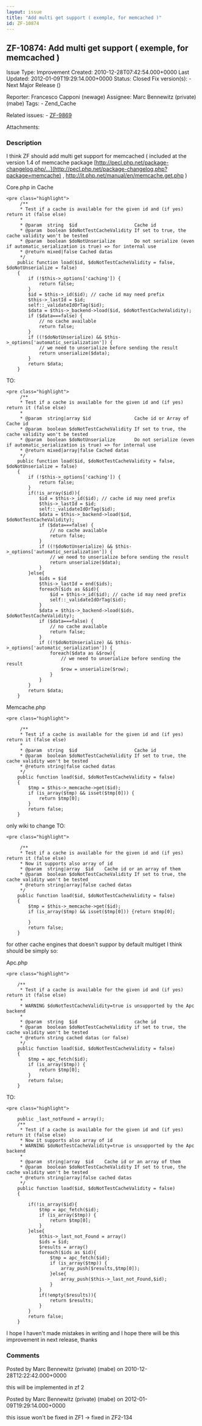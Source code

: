 ```yaml
---
layout: issue
title: "Add multi get support ( exemple, for memcached )"
id: ZF-10874
---
```


ZF-10874: Add multi get support ( exemple, for memcached )
----------------------------------------------------------

 Issue Type: Improvement Created: 2010-12-28T07:42:54.000+0000 Last Updated: 2012-01-09T19:29:14.000+0000 Status: Closed Fix version(s): - Next Major Release ()
 
 Reporter:  Francesco Capponi (newage)  Assignee:  Marc Bennewitz (private) (mabe)  Tags: - Zend\_Cache
 
 Related issues: - [ZF-9869](/issues/browse/ZF-9869)
 
 Attachments: 
### Description

I think ZF should add multi get support for memcached ( included at the version 1.4 of memcache package [http://pecl.php.net/package-changelog.php/…](http://pecl.php.net/package-changelog.php?package=memcache) , <http://it.php.net/manual/en/memcache.get.php> )

Core.php in Cache

 
    <pre class="highlight">
         /**
         * Test if a cache is available for the given id and (if yes) return it (false else)
         *
         * @param  string  $id                     Cache id
         * @param  boolean $doNotTestCacheValidity If set to true, the cache validity won't be tested
         * @param  boolean $doNotUnserialize       Do not serialize (even if automatic_serialization is true) => for internal use
         * @return mixed|false Cached datas
         */
        public function load($id, $doNotTestCacheValidity = false, $doNotUnserialize = false)
        {
            if (!$this->_options['caching']) {
                return false;
            }
            $id = $this->_id($id); // cache id may need prefix
            $this->_lastId = $id;
            self::_validateIdOrTag($id);
            $data = $this->_backend->load($id, $doNotTestCacheValidity);
            if ($data===false) {
                // no cache available
                return false;
            }
            if ((!$doNotUnserialize) && $this->_options['automatic_serialization']) {
                // we need to unserialize before sending the result
                return unserialize($data);
            }
            return $data;
        }


TO:

 
    <pre class="highlight">
         /**
         * Test if a cache is available for the given id and (if yes) return it (false else)
         *
         * @param  string|array $id                Cache id or Array of Cache id
         * @param  boolean $doNotTestCacheValidity If set to true, the cache validity won't be tested
         * @param  boolean $doNotUnserialize       Do not serialize (even if automatic_serialization is true) => for internal use
         * @return mixed|array|false Cached datas
         */
        public function load($id, $doNotTestCacheValidity = false, $doNotUnserialize = false)
        {
            if (!$this->_options['caching']) {
                return false;
            }
            if(!is_array($id)){
                $id = $this->_id($id); // cache id may need prefix
                $this->_lastId = $id;
                self::_validateIdOrTag($id);
                $data = $this->_backend->load($id, $doNotTestCacheValidity);
                if ($data===false) {
                    // no cache available
                    return false;
                }
                if ((!$doNotUnserialize) && $this->_options['automatic_serialization']) {
                    // we need to unserialize before sending the result
                    return unserialize($data);
                }
            }else{
                $ids = $id
                $this->_lastId = end($ids);
                foreach($ids as &$id){
                    $id = $this->_id($id); // cache id may need prefix
                    self::_validateIdOrTag($id);
                }
                $data = $this->_backend->load($ids, $doNotTestCacheValidity);
                if ($data===false) {
                    // no cache available
                    return false;
                }
                if ((!$doNotUnserialize) && $this->_options['automatic_serialization']) {
                    foreach($data as &$row){                
                        // we need to unserialize before sending the result
                        $row = unserialize($row);
                    }
                }
            }
            return $data;
        }


Memcache.php

 
    <pre class="highlight">
    
         /**
         * Test if a cache is available for the given id and (if yes) return it (false else)
         *
         * @param  string  $id                     Cache id
         * @param  boolean $doNotTestCacheValidity If set to true, the cache validity won't be tested
         * @return string|false cached datas
         */
        public function load($id, $doNotTestCacheValidity = false)
        {
            $tmp = $this->_memcache->get($id);
            if (is_array($tmp) && isset($tmp[0])) {
                return $tmp[0];
            }
            return false;
        }
    
    


only wiki to change TO:

 
    <pre class="highlight">
    
         /**
         * Test if a cache is available for the given id and (if yes) return it (false else)
         * Now it supports also array of id
         * @param  string|array  $id    Cache id or an array of them
         * @param  boolean $doNotTestCacheValidity If set to true, the cache validity won't be tested
         * @return string|array|false cached datas
         */
        public function load($id, $doNotTestCacheValidity = false)
        {
            $tmp = $this->_memcache->get($id);
            if (is_array($tmp) && isset($tmp[0])) {return $tmp[0];
                
            }
            return false;
        }
    
    


for other cache engines that doesn't suppor by default multiget I think should be simply so:

Apc.php

 
    <pre class="highlight">
    
        /**
         * Test if a cache is available for the given id and (if yes) return it (false else)
         *
         * WARNING $doNotTestCacheValidity=true is unsupported by the Apc backend
         *
         * @param  string  $id                     cache id
         * @param  boolean $doNotTestCacheValidity if set to true, the cache validity won't be tested
         * @return string cached datas (or false)
         */
        public function load($id, $doNotTestCacheValidity = false)
        {
            $tmp = apc_fetch($id);
            if (is_array($tmp)) {
                return $tmp[0];
            }
            return false;
        }
    


TO:

 
    <pre class="highlight">
    
        public _last_notFound = array();
        /**
         * Test if a cache is available for the given id and (if yes) return it (false else)
         * Now it supports also array of id
         * WARNING $doNotTestCacheValidity=true is unsupported by the Apc backend
         *
         * @param  string|array  $id    Cache id or an array of them
         * @param  boolean $doNotTestCacheValidity If set to true, the cache validity won't be tested
         * @return string|array|false cached datas
         */
        public function load($id, $doNotTestCacheValidity = false)
        {
            
            if(!is_array($id){
                $tmp = apc_fetch($id);
                if (is_array($tmp)) {
                    return $tmp[0];
                }
            }else{
                $this->_last_not_Found = array()
                $ids = $id;
                $results = array()
                foreach($ids as $id){
                    $tmp = apc_fetch($id);
                    if (is_array($tmp)) {
                        array_push($results,$tmp[0]);
                    }else{
                        array_push($this->_last_not_Found,$id);
                    }
                }
                if(!empty($results)){
                    return $results;
                }
            }
            return false;
        }
    


I hope I haven't made mistakes in writing and I hope there will be this improvement in next release, thanks

 

 

### Comments

Posted by Marc Bennewitz (private) (mabe) on 2010-12-28T12:22:42.000+0000

this will be implemented in zf 2

 

 

Posted by Marc Bennewitz (private) (mabe) on 2012-01-09T19:29:14.000+0000

this issue won't be fixed in ZF1 -> fixed in ZF2-134

 

 